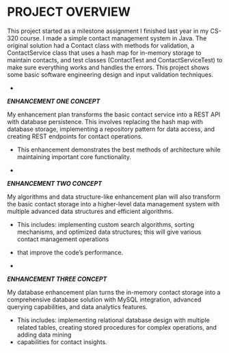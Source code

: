 # **PROJECT OVERVIEW**

This project started as a milestone assignment I finished last year in my CS-320 course. I made a simple contact management system in Java. The original solution
had a Contact class with methods for validation, a ContactService class that uses a hash map for in-memory storage to maintain contacts, and test classes
(ContactTest and ContactServiceTest) to make sure everything works and handles the errors. This project shows some basic software engineering design and input
validation techniques.

-
**_ENHANCEMENT ONE CONCEPT_**

My enhancement plan transforms the basic contact service into a REST API with database persistence. This involves replacing the hash map with database storage,
implementing a repository pattern for data access, and creating REST endpoints for contact operations.
- This enhancement demonstrates the best methods of architecture while maintaining important core functionality.

-
**_ENHANCEMENT TWO CONCEPT_**

My algorithms and data structure-like enhancement plan will also transform the basic contact storage into a higher-level data management system with multiple
advanced data structures and efficient algorithms.
- This includes: implementing custom search algorithms, sorting mechanisms, and optimized data structures; this will give various contact management operations
- that improve the code’s performance.

-
**_ENHANCEMENT THREE CONCEPT_**

My database enhancement plan turns the in-memory contact storage into a comprehensive database solution with MySQL integration, advanced querying capabilities,
and data analytics features.
- This includes: implementing relational database design with multiple related tables, creating stored procedures for complex operations, and adding data mining
- capabilities for contact insights.
